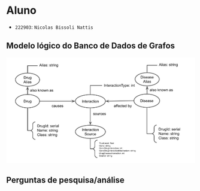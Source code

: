 # Aluno

* `222903`: `Nicolas Bissoli Nattis`

## Modelo lógico do Banco de Dados de Grafos

![model.png](images/model.png)

## Perguntas de pesquisa/análise
